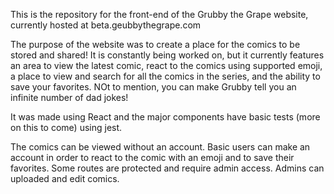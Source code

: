 This is the repository for the front-end of the Grubby the Grape website, currently hosted at beta.geubbythegrape.com

The purpose of the website was to create a place for the comics to be stored and shared! It is constantly being worked on, but it currently features an area to view the latest comic, react to the comics using supported emoji, a place to view and search for all the comics in the series, and the ability to save your favorites. NOt to mention, you can make Grubby tell you an infinite number of dad jokes!

It was made using React and the major components have basic tests (more on this to come) using jest.

The comics can be viewed without an account. Basic users can make an account in order to react to the comic with an emoji and to save their favorites. Some routes are protected and require admin access. Admins can uploaded and edit comics.
